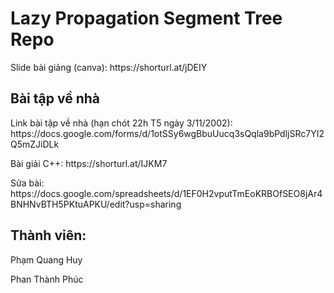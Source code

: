 <h1>Lazy Propagation Segment Tree Repo</h1>
<p>Slide bài giảng (canva): https://shorturl.at/jDEIY</p>

<h2>Bài tập về nhà</h2>
<p>Link bài tập về nhà (hạn chót 22h T5 ngày 3/11/2002): https://docs.google.com/forms/d/1otSSy6wgBbuUucq3sQqla9bPdljSRc7YI2Q5mZJiDLk</p>
<p>Bài giải C++: https://shorturl.at/IJKM7</p>
<p>Sửa bài: https://docs.google.com/spreadsheets/d/1EF0H2vputTmEoKRBOfSEO8jAr4BNHNvBTH5PKtuAPKU/edit?usp=sharing</p>
<h2>Thành viên:</h2>
<p>Phạm Quang Huy</p>
Phan Thành Phúc
